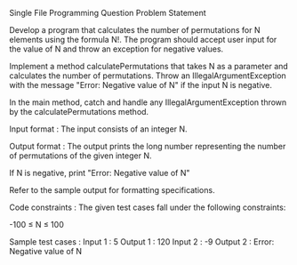 Single File Programming Question
Problem Statement



Develop a program that calculates the number of permutations for N elements using the formula N!. The program should accept user input for the value of N and throw an exception for negative values.



Implement a method calculatePermutations that takes N as a parameter and calculates the number of permutations. Throw an IllegalArgumentException with the message "Error: Negative value of N" if the input N is negative. 



In the main method, catch and handle any IllegalArgumentException thrown by the calculatePermutations method.

Input format :
The input consists of an integer N.

Output format :
The output prints the long number representing the number of permutations of the given integer N.

If N is negative, print "Error: Negative value of N"



Refer to the sample output for formatting specifications.

Code constraints :
The given test cases fall under the following constraints:

-100 ≤ N ≤ 100

Sample test cases :
Input 1 :
5
Output 1 :
120
Input 2 :
-9
Output 2 :
Error: Negative value of N